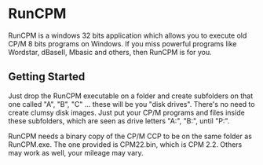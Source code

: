 # RunCPM

RunCPM is a windows 32 bits application which allows you to execute old CP/M 8 bits programs on Windows.
If you miss powerful programs like Wordstar, dBaseII, Mbasic and others, then RunCPM is for you.

## Getting Started

Just drop the RunCPM executable on a folder and create subfolders on that one called "A", "B", "C" ... these will be you "disk drives".
There's no need to create clumsy disk images. Just put your CP/M programs and files inside these subfolders, which are seen as drive letters "A:", "B:", until "P:".

RunCPM needs a binary copy of the CP/M CCP to be on the same folder as RunCPM.exe. The one provided is CPM22.bin, which is CPM 2.2. Others may work as well, your mileage may vary.


